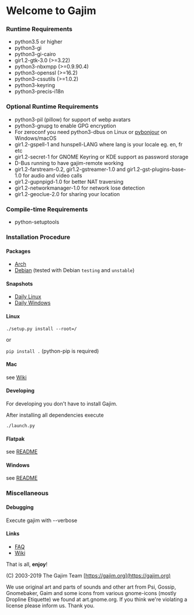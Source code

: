# Welcome to Gajim


### Runtime Requirements

- python3.5 or higher
- python3-gi
- python3-gi-cairo
- gir1.2-gtk-3.0 (>=3.22)
- python3-nbxmpp (>=0.9.90.4)
- python3-openssl (>=16.2)
- python3-cssutils (>=1.0.2)
- python3-keyring
- python3-precis-i18n

### Optional Runtime Requirements

- python3-pil (pillow) for support of webp avatars
- python3-gnupg to enable GPG encryption
- For zeroconf you need python3-dbus on Linux or [pybonjour](https://dev.gajim.org/lovetox/pybonjour-python3) on Windows/macOS
- gir1.2-gspell-1 and hunspell-LANG where lang is your locale eg. en, fr etc
- gir1.2-secret-1 for GNOME Keyring or KDE support as password storage
- D-Bus running to have gajim-remote working
- gir1.2-farstream-0.2, gir1.2-gstreamer-1.0 and gir1.2-gst-plugins-base-1.0 for audio and video calls
- gir1.2-gupnpigd-1.0 for better NAT traversing
- gir1.2-networkmanager-1.0 for network lose detection
- gir1.2-geoclue-2.0 for sharing your location

### Compile-time Requirements

- python-setuptools


### Installation Procedure

#### Packages

- [Arch](https://aur.archlinux.org/packages/gajim-git/)
- [Debian](https://packages.debian.org/source/experimental/gajim) (tested with Debian ``testing`` and ``unstable``)

#### Snapshots

- [Daily Linux](https://www.gajim.org/downloads/snap/?M=D)
- [Daily Windows](https://gajim.org/downloads/snap/win)

#### Linux

``./setup.py install --root=/``

or

``pip install .`` (python-pip is required)

#### Mac

see [Wiki](https://dev.gajim.org/gajim/gajim/wikis/help/gajimmacosx#python3brew)

#### Developing

For developing you don't have to install Gajim.

After installing all dependencies execute

``./launch.py``

#### Flatpak

see [README](./flatpak/README.md)

#### Windows

see [README](./win/README.md)

### Miscellaneous

#### Debugging

Execute gajim with --verbose

#### Links

- [FAQ](https://dev.gajim.org/gajim/gajim/wikis/help/gajimfaq)
- [Wiki](https://dev.gajim.org/gajim/gajim/wikis/home)



That is all, **enjoy**!

(C) 2003-2019
The Gajim Team
[https://gajim.org](https://gajim.org)


We use original art and parts of sounds and other art from Psi, Gossip, Gnomebaker, Gaim
and some icons from various gnome-icons (mostly Dropline Etiquette) we found at art.gnome.org.
If you think we're violating a license please inform us. Thank you.
